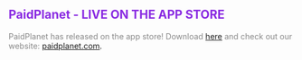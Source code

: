 ## <span style="color:#8a2be2">PaidPlanet - LIVE ON THE APP STORE</span>

<span style="color:#888888">PaidPlanet has released on the app store! Download </span>[here](https://apps.apple.com/us/app/paidplanet/id6468639218)<span style="color:#888888"> and check out our website: </span>[paidplanet.com](https://www.paidplanet.com).
